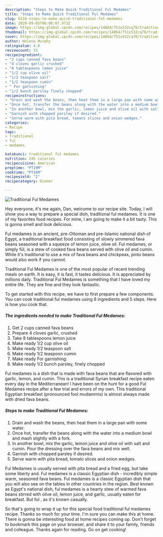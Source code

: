 ```yaml
---
description: "Steps to Make Quick Traditional Ful Medames"
title: "Steps to Make Quick Traditional Ful Medames"
slug: 6116-steps-to-make-quick-traditional-ful-medames
date: 2020-09-05T06:08:07.973Z
image: https://img-global.cpcdn.com/recipes/14864/751x532cq70/traditional-ful-medames-recipe-main-photo.jpg
thumbnail: https://img-global.cpcdn.com/recipes/14864/751x532cq70/traditional-ful-medames-recipe-main-photo.jpg
cover: https://img-global.cpcdn.com/recipes/14864/751x532cq70/traditional-ful-medames-recipe-main-photo.jpg
author: Helena Murphy
ratingvalue: 4.8
reviewcount: 15
recipeingredient:
- "2 cups canned fava beans"
- "4 cloves garlic crushed"
- "8 tablespoons lemon juice"
- "1/2 cup olive oil"
- "1/2 teaspoon salt"
- "1/2 teaspoon cumin"
- " For garnishing"
- "1/2 bunch parsley finely chopped"
recipeinstructions:
- "Drain and wash the beans, then heat them in a large pan with some water."
- "Once hot, transfer the beans along with the water into a medium bowl and mash slightly with a fork."
- "In another bowl, mix the garlic, lemon juice and olive oil with salt and cumin. Pour the dressing over the fava beans and mix well."
- "Garnish with chopped parsley if desired."
- "Serve warm with pita bread, tomato slices and onion wedges."
categories:
- Recipe
tags:
- traditional
- ful
- medames

katakunci: traditional ful medames 
nutrition: 245 calories
recipecuisine: American
preptime: "PT19M"
cooktime: "PT36M"
recipeyield: "2"
recipecategory: Dinner

---
```



![Traditional Ful Medames](https://img-global.cpcdn.com/recipes/14864/751x532cq70/traditional-ful-medames-recipe-main-photo.jpg)

Hey everyone, it's me again, Dan, welcome to our recipe site. Today, I will show you a way to prepare a special dish, traditional ful medames. It is one of my favorites food recipes. For mine, I am going to make it a bit tasty. This is gonna smell and look delicious.

Ful medames is an ancient, pre-Ottoman and pre-Islamic national dish of Egypt, a traditional breakfast food consisting of slowly simmered fava beans seasoned with a squeeze of lemon juice, olive oil. Ful medames, or simply fūl, is a stew of cooked fava beans served with olive oil and cumin. While it&#39;s traditional to use a mix of fava beans and chickpeas, pinto beans would also work if you cannot.

Traditional Ful Medames is one of the most popular of recent trending meals on earth. It is easy, it is fast, it tastes delicious. It is appreciated by millions daily. Traditional Ful Medames is something that I have loved my entire life. They are fine and they look fantastic.


To get started with this recipe, we have to first prepare a few components. You can cook traditional ful medames using 8 ingredients and 5 steps. Here is how you cook that.

<!--inarticleads1-->

##### The ingredients needed to make Traditional Ful Medames:

1. Get 2 cups canned fava beans
1. Prepare 4 cloves garlic, crushed
1. Take 8 tablespoons lemon juice
1. Make ready 1/2 cup olive oil
1. Make ready 1/2 teaspoon salt
1. Make ready 1/2 teaspoon cumin
1. Make ready  For garnishing:
1. Make ready 1/2 bunch parsley, finely chopped


Ful medames is a dish that is made with fava beans that are flavored with garlic, lemon, and cumin. This is a traditional Syrian breakfast recipe eaten every day in the Mediterranean! I have been on the hunt for a good Ful Medames recipe after a few trial and errors of my own. This traditional Egyptian breakfast (pronounced fool mudammis) is almost always made with dried fava beans. 

<!--inarticleads2-->

##### Steps to make Traditional Ful Medames:

1. Drain and wash the beans, then heat them in a large pan with some water.
1. Once hot, transfer the beans along with the water into a medium bowl and mash slightly with a fork.
1. In another bowl, mix the garlic, lemon juice and olive oil with salt and cumin. Pour the dressing over the fava beans and mix well.
1. Garnish with chopped parsley if desired.
1. Serve warm with pita bread, tomato slices and onion wedges.


Ful Medames is usually served with pita bread and a fried egg, but take some liberty and. Ful medames is a classic Egyptian dish - incredibly simple warm, seasoned fava beans. Ful medames is a classic Egyptian dish that you will also see on the tables in other countries in the region. Best known as Egypt&#39;s national dish, ful medames is a hearty stew of warmed fava beans stirred with olive oil, lemon juice, and garlic, usually eaten for breakfast. But ful , as it&#39;s known casually. 

So that's going to wrap it up for this special food traditional ful medames recipe. Thanks so much for your time. I'm sure you can make this at home. There is gonna be interesting food at home recipes coming up. Don't forget to bookmark this page on your browser, and share it to your family, friends and colleague. Thanks again for reading. Go on get cooking!
